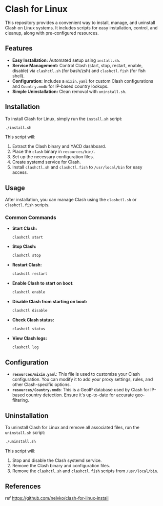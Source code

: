 # Clash for Linux

This repository provides a convenient way to install, manage, and uninstall Clash on Linux systems. It includes scripts for easy installation, control, and cleanup, along with pre-configured resources.

## Features

*   **Easy Installation:** Automated setup using `install.sh`.
*   **Service Management:** Control Clash (start, stop, restart, enable, disable) via `clashctl.sh` (for bash/zsh) and `clashctl.fish` (for fish shell).
*   **Configuration:** Includes a `mixin.yaml` for custom Clash configurations and `Country.mmdb` for IP-based country lookups.
*   **Simple Uninstallation:** Clean removal with `uninstall.sh`.

## Installation

To install Clash for Linux, simply run the `install.sh` script:

```bash
./install.sh
```

This script will:
1.  Extract the Clash binary and YACD dashboard.
2.  Place the `clash` binary in `resources/bin/`.
3.  Set up the necessary configuration files.
4.  Create systemd service for Clash.
5.  Install `clashctl.sh` and `clashctl.fish` to `/usr/local/bin` for easy access.

## Usage

After installation, you can manage Clash using the `clashctl.sh` or `clashctl.fish` scripts.

### Common Commands

*   **Start Clash:**
    ```bash
    clashctl start
    ```
*   **Stop Clash:**
    ```bash
    clashctl stop
    ```
*   **Restart Clash:**
    ```bash
    clashctl restart
    ```
*   **Enable Clash to start on boot:**
    ```bash
    clashctl enable
    ```
*   **Disable Clash from starting on boot:**
    ```bash
    clashctl disable
    ```
*   **Check Clash status:**
    ```bash
    clashctl status
    ```
*   **View Clash logs:**
    ```bash
    clashctl log
    ```

## Configuration

*   **`resources/mixin.yaml`**: This file is used to customize your Clash configuration. You can modify it to add your proxy settings, rules, and other Clash-specific options.
*   **`resources/Country.mmdb`**: This is a GeoIP database used by Clash for IP-based country detection. Ensure it's up-to-date for accurate geo-filtering.

## Uninstallation

To uninstall Clash for Linux and remove all associated files, run the `uninstall.sh` script:

```bash
./uninstall.sh
```

This script will:
1.  Stop and disable the Clash systemd service.
2.  Remove the Clash binary and configuration files.
3.  Remove the `clashctl.sh` and `clashctl.fish` scripts from `/usr/local/bin`.

## References

ref https://github.com/nelvko/clash-for-linux-install
